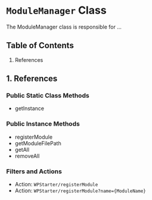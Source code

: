 # `ModuleManager` Class

The ModuleManager class is responsible for ...

## Table of Contents
1. References

## 1. References

### Public Static Class Methods
- getInstance

### Public Instance Methods
- registerModule
- getModuleFilePath
- getAll
- removeAll

### Filters and Actions
- Action: `WPStarter/registerModule`
- Action: `WPStarter/registerModule?name={ModuleName}`
